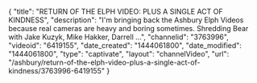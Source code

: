 {
    "title": "RETURN OF THE ELPH VIDEO: PLUS A SINGLE ACT OF KINDNESS",
    "description": "I'm bringing back the Ashbury Elph Videos because real cameras are heavy and boring sometimes. Shredding Bear with Jake Kuzyk, Mike Hakker, Darrell ...",
    "channelid": "3763996",
    "videoid": "6419155",
    "date_created": "1444061800",
    "date_modified": "1444061800",
    "type": "captivate",
    "layout": "channelVideo",
    "url": "\/ashbury\/return-of-the-elph-video-plus-a-single-act-of-kindness\/3763996-6419155"
}